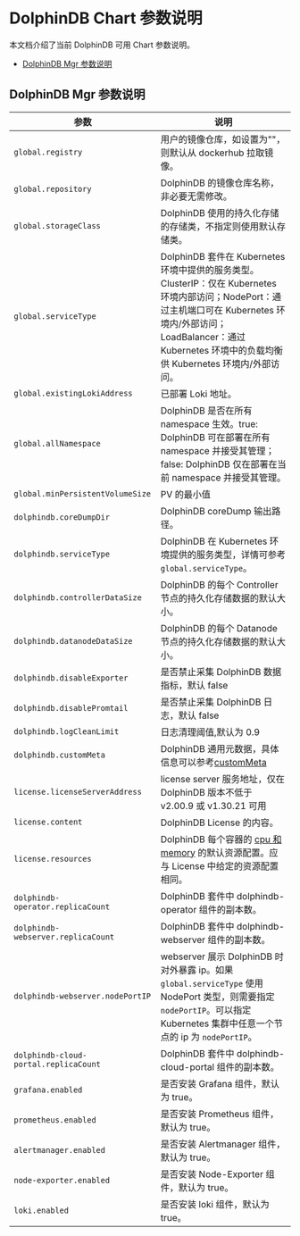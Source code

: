 # DolphinDB Chart 参数说明

本文档介绍了当前 DolphinDB 可用 Chart 参数说明。

<!-- TOC -->

- [DolphinDB Mgr 参数说明](#dolphindb-mgr-参数说明)

<!-- /TOC -->

## DolphinDB Mgr 参数说明

| **参数**                           | **说明**              |
| ------------------------ | ------------ |
| `global.registry`                  | 用户的镜像仓库，如设置为""，则默认从 dockerhub 拉取镜像。    |
| `global.repository`                | DolphinDB 的镜像仓库名称，非必要无需修改。                   |
| `global.storageClass`              | DolphinDB 使用的持久化存储的存储类，不指定则使用默认存储类。 |
| `global.serviceType`               | DolphinDB 套件在 Kubernetes 环境中提供的服务类型。ClusterIP：仅在 Kubernetes 环境内部访问；NodePort：通过主机端口可在 Kubernetes 环境内/外部访问；LoadBalancer：通过 Kubernetes 环境中的负载均衡供 Kubernetes 环境内/外部访问。 |
| `global.existingLokiAddress`       | 已部署 Loki 地址。                                     |
| `global.allNamespace`              | DolphinDB 是否在所有 namespace 生效。true: DolphinDB 可在部署在所有 namespace 并接受其管理；false: DolphinDB 仅在部署在当前 namespace 并接受其管理。 |
| `global.minPersistentVolumeSize`   | PV 的最小值 |
| `dolphindb.coreDumpDir`            | DolphinDB coreDump 输出路径。                                     |
| `dolphindb.serviceType`            | DolphinDB 在 Kubernetes 环境提供的服务类型，详情可参考 `global.serviceType`。 |
| `dolphindb.controllerDataSize`     | DolphinDB 的每个 Controller 节点的持久化存储数据的默认大小。 |
| `dolphindb.datanodeDataSize`       | DolphinDB 的每个 Datanode 节点的持久化存储数据的默认大小。   |
| `dolphindb.disableExporter`        | 是否禁止采集 DolphinDB 数据指标，默认 false   |
| `dolphindb.disablePromtail`        | 是否禁止采集 DolphinDB 日志，默认 false   |
| `dolphindb.logCleanLimit`          | 日志清理阈值,默认为 0.9   |
| `dolphindb.customMeta`             | DolphinDB 通用元数据，具体信息可以参考[customMeta](./k8s_DDB_CR_clusters.md#81-dolphindb-crd)   |
| `license.licenseServerAddress`     | license server 服务地址，仅在 DolphinDB 版本不低于 v2.00.9 或 v1.30.21 可用 |
| `license.content`                  | DolphinDB License 的内容。                                   |
| `license.resources`                | DolphinDB 每个容器的 [cpu 和 memory](https://kubernetes.io/docs/concepts/configuration/manage-resources-containers/) 的默认资源配置。应与 License 中给定的资源配置相同。 |
| `dolphindb-operator.replicaCount`  | DolphinDB 套件中 dolphindb-operator 组件的副本数。           |
| `dolphindb-webserver.replicaCount` | DolphinDB 套件中 dolphindb-webserver 组件的副本数。          |
| `dolphindb-webserver.nodePortIP`   | webserver 展示 DolphinDB 时对外暴露 ip。如果 `global.serviceType` 使用 NodePort 类型，则需要指定 `nodePortIP`。可以指定 Kubernetes 集群中任意一个节点的 ip 为 `nodePortIP`。 |
| `dolphindb-cloud-portal.replicaCount` | DolphinDB 套件中 dolphindb-cloud-portal 组件的副本数。          |
| `grafana.enabled`                  | 是否安装 Grafana 组件，默认为 true。                                   |
| `prometheus.enabled`               | 是否安装 Prometheus 组件，默认为 true。                                   |
| `alertmanager.enabled`             | 是否安装 Alertmanager 组件，默认为 true。                                   |
| `node-exporter.enabled`            | 是否安装 Node-Exporter 组件，默认为 true。                                   |
| `loki.enabled`                     | 是否安装 loki 组件，默认为 true。                                   |